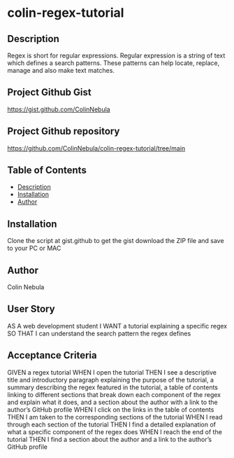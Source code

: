 # colin-regex-tutorial

## Description
Regex is short for regular expressions. Regular expression is a string of text which defines a search patterns. These patterns can help locate, replace, manage and also make text matches.


## Project Github Gist
https://gist.github.com/ColinNebula

## Project Github repository
https://github.com/ColinNebula/colin-regex-tutorial/tree/main

## Table of Contents
  * [Description](#description)
  * [Installation](#installation)
  * [Author](#author)

## Installation
Clone the script at gist.github to get the gist
download the ZIP file and save to your PC or MAC

## Author
Colin Nebula

## User Story
AS A web development student
I WANT a tutorial explaining a specific regex
SO THAT I can understand the search pattern the regex defines

## Acceptance Criteria
GIVEN a regex tutorial
WHEN I open the tutorial
THEN I see a descriptive title and introductory paragraph explaining the purpose of the tutorial, a summary describing the regex featured in the tutorial, a table of contents linking to different sections that break down each component of the regex and explain what it does, and a section about the author with a link to the author’s GitHub profile
WHEN I click on the links in the table of contents
THEN I am taken to the corresponding sections of the tutorial
WHEN I read through each section of the tutorial
THEN I find a detailed explanation of what a specific component of the regex does
WHEN I reach the end of the tutorial
THEN I find a section about the author and a link to the author’s GitHub profile